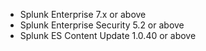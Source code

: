 * Splunk Enterprise 7.x or above
* Splunk Enterprise Security 5.2 or above
* Splunk ES Content Update 1.0.40 or above
